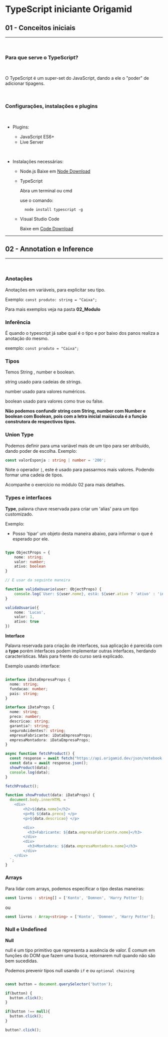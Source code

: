 # TypeScript iniciante Origamid

## 01 - Conceitos iniciais
<hr>

</br>

 ### Para que serve o TypeScript?

 </br>

 O TypeScript é um super-set do JavaScript, dando a ele o "poder" de adicionar tipagens.

</br>

 ### Configurações, instalações e plugins
 </br>

* Plugins:
 
    - JavaScript ES6+
    - Live Server

</br>

* Instalações necessárias:

    - Node.js
          Baixe em [Node Download](https://nodejs.org/en/download/)
            
    - TypeScript
               
         Abra um terminal ou cmd
               
         use o comando:
                 
        ~~~shell
          node install typescript -g
         ~~~

     - Visual Studio Code
              
         Baixe em [Code Download](https://code.visualstudio.com/download)
            

<hr>


## 02 - Annotation e Inference

<hr>

</br>


### Anotações

 Anotações em variáveis, para explicitar seu tipo.

Exemplo: `const produto: string = "Caixa";`

Para mais exemplos veja na pasta **02_Modulo**

### Inferência

É quando o typescript já sabe qual é o tipo e por baixo dos panos realiza a anotação do mesmo.

exemplo:  `const produto = "Caixa";`


### Tipos

Temos String , number e boolean.

string usado para cadeias de strings.

number usado para valores numéricos.

boolean usado para valores como true ou false.


**Não podemos confundir string com String, number com Number e boolean com Boolean, pois com a letra inicial maiúscula é a função construtora de respectivos tipos.**


### Union Type 

Podemos definir para uma variável mais de um tipo para ser atribuído, dando poder de escolha. Exemplo: 

~~~typescript 
const valorEsponja : string | number = '200';
~~~

Note o operador `|`, este é usado para passarmos mais valores. Podendo formar uma cadeia de tipos. 

Acompanhe o exercício no módulo 02 para mais detalhes.


### **Types e interfaces**

**Type**, palavra chave reservada para criar um 'alias' para um tipo customizado.

Exemplo: 

- Posso 'tipar' um objeto desta maneira abaixo, para informar o que é esperado por ele.

~~~typescript

type ObjectProps = {
    nome: string;
    valor: number;
    ativo: boolean
}

// E usar da seguinte maneira

function validaUsuario(user: ObjectProps) {
    console.log(`User: ${user.nome}, está: ${user.ativo ? 'ativo' : 'inativo'}`);
}

validaUsuario({
    nome: 'Lucas',
    valor: 1,
    ativo: true
})

~~~

**Interface**

Palavra reservada para criação de interfaces, sua aplicação é parecida com a **type** porém interfaces podem implementar outras interfaces, herdando características. Mais para frente do curso será explicado.

Exemplo usando interface:

~~~typescript

interface iDataEmpresaProps {
  nome: string;
  fundacao: number;
  pais: string;
}

interface iDataProps {
  nome: string;
  preco: number;
  descricao: string;
  garantia?: string;
  seguroAcidentes?: string;
  empresaFabricante: iDataEmpresaProps;
  empresaMontadora: iDataEmpresaProps;
}

async function fetchProduct() {
  const response = await fetch("https://api.origamid.dev/json/notebook.json");
  const data = await response.json();
  showProduct(data);
  console.log(data);
}

fetchProduct();

function showProduct(data: iDataProps) {
  document.body.innerHTML = `
    <div>
        <h2>${data.nome}</h2>
        <p>R$ ${data.preco} </p>
        <p>${data.descricao} </p>

        <div>
          <h3>Fabricante: ${data.empresaFabricante.nome}</h3>
        </div>
        <div>
          <h3>Montadora: ${data.empresaMontadora.nome}</h3>
        </div>
    </div>
  `;
}

~~~


### Arrays

Para lidar com arrays, podemos especificar o tipo destas maneiras:

```typescript
const livros : string[] = ['Konto', 'Domnen', 'Harry Potter'];
```

ou

```typescript
const livros : Array<string> = ['Konto', 'Domnen', 'Harry Potter'];
```

### Null e Undefined

**Null**

null é um tipo primitivo que representa a ausência de valor. É comum em funções do DOM que fazem uma busca, retornarem null quando não são bem sucedidas.

Podemos prevenir tipos null usando `if` e ou `optional chaining`

```typescript

const button = document.querySelector('button');

if(button) {
  button.click();
}

if(button !== null){
  button.click();
}

button?.click();

```

